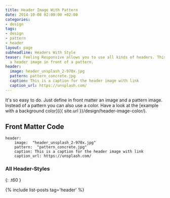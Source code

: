 ```yaml
---
title: Header Image With Pattern
date: 2014-10-08 02:00:00 +02:00
categories:
- design
tags:
- design
- pattern
- header
layout: page
subheadline: Headers With Style
teaser: Feeling Responsive allows you to use all kinds of headers. This example shows
  a header image in front of a pattern.
header:
  image: header_unsplash_2-970x.jpg
  pattern: pattern_concrete.jpg
  caption: This is a caption for the header image with link
  caption_url: https://unsplash.com/
---
```


It's so easy to do. Just define in front matter an image and a pattern image. Instead of a pattern you can also use a color. Have a look at the [example with a background color]({{ site.url }}/design/header-image-color/).
<!--more-->

## Front Matter Code

~~~
header:
    image:  "header_unsplash_2-970x.jpg"
    pattern:  "pattern_concrete.jpg"
    caption: This is a caption for the header image with link
    caption_url: https://unsplash.com/
~~~



### All Header-Styles 
{: .t60 }

{% include list-posts tag='header' %}